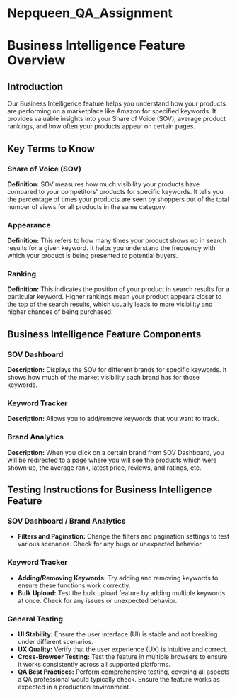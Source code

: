 # Nepqueen_QA_Assignment

# Business Intelligence Feature Overview

## Introduction
Our Business Intelligence feature helps you understand how your products are performing on a marketplace like Amazon for specified keywords. It provides valuable insights into your Share of Voice (SOV), average product rankings, and how often your products appear on certain pages.

## Key Terms to Know

### Share of Voice (SOV)
**Definition:** SOV measures how much visibility your products have compared to your competitors' products for specific keywords. It tells you the percentage of times your products are seen by shoppers out of the total number of views for all products in the same category.

### Appearance
**Definition:** This refers to how many times your product shows up in search results for a given keyword. It helps you understand the frequency with which your product is being presented to potential buyers.

### Ranking
**Definition:** This indicates the position of your product in search results for a particular keyword. Higher rankings mean your product appears closer to the top of the search results, which usually leads to more visibility and higher chances of being purchased.

## Business Intelligence Feature Components

### SOV Dashboard
**Description:** Displays the SOV for different brands for specific keywords. It shows how much of the market visibility each brand has for those keywords.

### Keyword Tracker
**Description:** Allows you to add/remove keywords that you want to track.

### Brand Analytics
**Description:** When you click on a certain brand from SOV Dashboard, you will be redirected to a page where you will see the products which were shown up, the average rank, latest price, reviews, and ratings, etc.

## Testing Instructions for Business Intelligence Feature

### SOV Dashboard / Brand Analytics
- **Filters and Pagination:** Change the filters and pagination settings to test various scenarios. Check for any bugs or unexpected behavior.

### Keyword Tracker
- **Adding/Removing Keywords:** Try adding and removing keywords to ensure these functions work correctly.
- **Bulk Upload:** Test the bulk upload feature by adding multiple keywords at once. Check for any issues or unexpected behavior.

### General Testing
- **UI Stability:** Ensure the user interface (UI) is stable and not breaking under different scenarios.
- **UX Quality:** Verify that the user experience (UX) is intuitive and correct.
- **Cross-Browser Testing:** Test the feature in multiple browsers to ensure it works consistently across all supported platforms.
- **QA Best Practices:** Perform comprehensive testing, covering all aspects a QA professional would typically check. Ensure the feature works as expected in a production environment.
